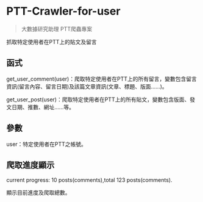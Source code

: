 # PTT-Crawler-for-user

>大數據研究助理 PTT爬蟲專案

抓取特定使用者在PTT上的貼文及留言

## 函式

get_user_comment(user)：爬取特定使用者在PTT上的所有留言，變數包含留言資訊(留言內容、留言日期)及該篇文章資訊(文章、標題、版面......)。

get_user_post(user)：爬取特定使用者在PTT上的所有貼文，變數包含版面、發文日期、推數、網址......等。

## 參數

user：特定使用者在PTT之帳號。

## 爬取進度顯示

current progress: 10 posts(comments),total 123 posts(comments).

顯示目前進度及爬取總數。
